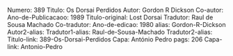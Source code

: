 Numero: 389
Titulo: Os Dorsai Perdidos
Autor: Gordon R Dickson
Co-autor: 
Ano-de-Publicacaoo: 1989
Titulo-original: Lost Dorsai
Tradutor: Raul de Sousa Machado
Co-tradutor: 
Ano-de-edicao: 1980
alias: Gordon-R-Dickson
Autor2-alias: 
Tradutor1-alias: Raul-de-Sousa-Machado
Tradutor2-alias: 
Titulo-link: 389-Os-Dorsai-Perdidos
Capa: António Pedro
pags: 206
Capa-link: Antonio-Pedro